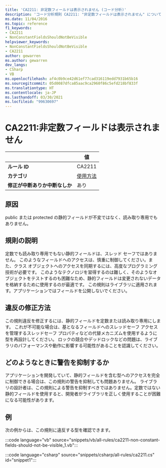 ```yaml
---
title: 'CA2211: 非定数フィールドは表示されません (コード分析)'
description: 'コード分析規則 CA2211: "非定数フィールドは表示されません" について説明します'
ms.date: 11/04/2016
ms.topic: reference
f1_keywords:
- CA2211
- NonConstantFieldsShouldNotBeVisible
helpviewer_keywords:
- NonConstantFieldsShouldNotBeVisible
- CA2211
author: gewarren
ms.author: gewarren
dev_langs:
- CSharp
- VB
ms.openlocfilehash: af4c0b9ce42d61ef77cad316119edd7931b65b16
ms.sourcegitcommit: 05d0087dfca85aac9ca2960f86c5efd218bf833f
ms.translationtype: HT
ms.contentlocale: ja-JP
ms.lasthandoff: 03/30/2021
ms.locfileid: "99630697"
---
```

# <a name="ca2211-non-constant-fields-should-not-be-visible"></a>CA2211:非定数フィールドは表示されません

| | 値 |
|-|-|
| **ルール ID** |CA2211|
| **カテゴリ** |[使用方法](usage-warnings.md)|
| **修正が中断ありか中断なしか** |あり|

## <a name="cause"></a>原因

public または protected の静的フィールドが不変ではなく、読み取り専用でもありません。

## <a name="rule-description"></a>規則の説明

定数でも読み取り専用でもない静的フィールドは、スレッド セーフではありません。 このようなフィールドへのアクセスは、慎重に制御してください。また、クラス オブジェクトへのアクセスを同期するには、高度なプログラミング技術が必要です。 このようなテクノロジを習得するのは難しく、そのようなオブジェクトをテストするのも困難なため、静的フィールドは変更されないデータを格納するために使用するのが最適です。 この規則はライブラリに適用されます。アプリケーションではフィールドを公開しないでください。

## <a name="how-to-fix-violations"></a>違反の修正方法

この規則違反を修正するには、静的フィールドを定数または読み取り専用にします。 これが不可能な場合は、基となるフィールドへのスレッドセーフ アクセスを管理するスレッドセーフ プロパティなどの代替メカニズムを使用するように型を再設計してください。 ロックの競合やデッドロックなどの問題は、ライブラリのパフォーマンスや動作に影響する可能性があることを認識してください。

## <a name="when-to-suppress-warnings"></a>どのようなときに警告を抑制するか

アプリケーションを開発していて、静的フィールドを含む型へのアクセスを完全に制御できる場合は、この規則の警告を抑制しても問題ありません。 ライブラリの設計者は、この規則による警告を抑制すべきではありません。定数ではない静的フィールドを使用すると、開発者がライブラリを正しく使用することが困難になる可能性があります。

## <a name="example"></a>例

次の例からは、この規則に違反する型を確認できます。

:::code language="vb" source="snippets/vb/all-rules/ca2211-non-constant-fields-should-not-be-visible_1.vb":::

:::code language="csharp" source="snippets/csharp/all-rules/ca2211.cs" id="snippet1":::
